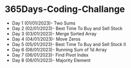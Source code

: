 # 365Days-Coding-Challange

  - Day 1 (01/01/2023)- Two Sums
  - Day 2 (02/01/2023)- Best Time To Buy and Sell Stock
  - Day 3 (03/01/2023)- Merge Sorted Array
  - Day 4 (04/01/2023)- Move Zeros
  - Day 5 (05/01/2023)- Best Time To Buy and Sell Stock II
  - Day 6 (06/01/2023)- Running Sum of 1d Array
  - Day 7 (06/01/2023)- Find Pivot Index
  - Day 8 (06/01/2023)- Majority Element

